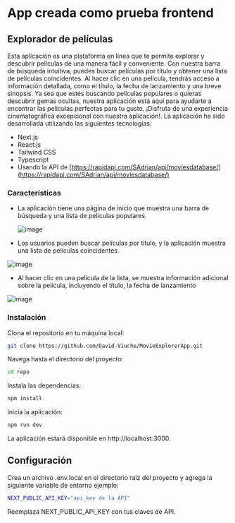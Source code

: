 # App creada como prueba frontend


## Explorador de películas

Esta aplicación es una plataforma en línea que te permite explorar y descubrir películas de una manera fácil y conveniente. Con nuestra barra de búsqueda intuitiva, puedes buscar películas por título y obtener una lista de películas coincidentes. Al hacer clic en una película, tendrás acceso a información detallada, como el título, la fecha de lanzamiento y una breve sinopsis. Ya sea que estés buscando películas populares o quieras descubrir gemas ocultas, nuestra aplicación está aquí para ayudarte a encontrar las películas perfectas para tu gusto. ¡Disfruta de una experiencia cinematográfica excepcional con nuestra aplicación!. La aplicación ha sido desarrollada utilizando las siguientes tecnologías:

- Next.js
- React.js
- Tailwind CSS
- Typescript
- Usando la API de [https://rapidapi.com/SAdrian/api/moviesdatabase/](https://rapidapi.com/SAdrian/api/moviesdatabase/)

### Características
- La aplicación tiene una página de inicio que muestra una barra de búsqueda y una lista de películas populares.
  
  ![image](https://github.com/David-Viuche/MovieExplorerApp/assets/39018284/8fed3796-ee1b-455b-bdd1-fdee9ae90926)

- Los usuarios pueden buscar películas por título, y la aplicación muestra una lista de películas coincidentes.
  
![image](https://github.com/David-Viuche/MovieExplorerApp/assets/39018284/b5940cbe-9255-43a8-b431-87f41029d9b2)

- Al hacer clic en una película de la lista, se muestra información adicional sobre la película, incluyendo el título, la fecha de lanzamiento 

![image](https://github.com/David-Viuche/MovieExplorerApp/assets/39018284/cd6f8403-e7d1-42a4-899f-919f70939a6a)

### Instalación
Clona el repositorio en tu máquina local:
```bash
git clone https://github.com/David-Viuche/MovieExplorerApp.git
```
Navega hasta el directorio del proyecto:
```bash
cd repo
```
Instala las dependencias:
```bash
npm install
```
Inicia la aplicación:
```bash
npm run dev
```
La aplicación estará disponible en http://localhost:3000.

## Configuración

Crea un archivo .env.local en el directorio raíz del proyecto y agrega la siguiente variable de entorno ejemplo:

```bash
NEXT_PUBLIC_API_KEY="api_key de la API"
```
Reemplaza NEXT_PUBLIC_API_KEY con tus claves de API.


